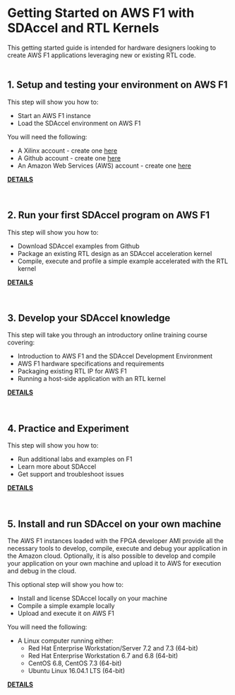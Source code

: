 # Getting Started on AWS F1 with SDAccel and RTL Kernels

This getting started guide is intended for hardware designers looking to create AWS F1 applications leveraging new or existing RTL code.
<br><br>

## 1. Setup and testing your environment on AWS F1
This step will show you how to:
- Start an AWS F1 instance
- Load the SDAccel environment on AWS F1

You will need the following:
- A Xilinx account - create one [here](https://www.xilinx.com/registration/create-account.html)
- A Github account - create one [here](https://github.com/join)
- An Amazon Web Services (AWS) account - create one [here](https://aws.amazon.com/)

[**DETAILS**][1]

<br>

## 2. Run your first SDAccel program on AWS F1
This step will show you how to:
- Download SDAccel examples from Github
- Package an existing RTL design as an SDAccel acceleration kernel
- Compile, execute and profile a simple example accelerated with the RTL kernel

[**DETAILS**][2]

<br>

## 3. Develop your SDAccel knowledge 
This step will take you through an introductory online training course covering:
- Introduction to AWS F1 and the SDAccel Development Environment
- AWS F1 hardware specifications and requirements
- Packaging existing RTL IP for AWS F1
- Running a host-side application with an RTL kernel

[**DETAILS**][3]

<br>

## 4. Practice and Experiment
This step will show you how to:
- Run additional labs and examples on F1
- Learn more about SDAccel
- Get support and troubleshoot issues

[**DETAILS**][4]

<br>

## 5. Install and run SDAccel on your own machine
The AWS F1 instances loaded with the FPGA developer AMI provide all the necessary tools to develop, compile, execute and debug your application in the Amazon cloud. Optionally, it is also possible to develop and compile your application on your own machine and upload it to AWS for execution and debug in the cloud.

This optional step will show you how to:
- Install and license SDAccel locally on your machine
- Compile a simple example locally
- Upload and execute it on AWS F1

You will need the following:
- A Linux computer running either:
  - Red Hat Enterprise Workstation/Server 7.2 and 7.3 (64-bit)
  - Red Hat Enterprise Workstation 6.7 and 6.8 (64-bit)
  - CentOS 6.8, CentOS 7.3 (64-bit)
  - Ubuntu Linux 16.04.1 LTS (64-bit)

[**DETAILS**][5]

[1]: 1_Setup_and_test_your_environment_on_aws_f1.md
[2]: 2_Run_your_first_SDAccel_program_on_AWS_F1.md
[3]: 3_Develop_your_SDAccel_knowledge.md
[4]: 4_Practice_and_Experiment.md
[5]: 5_Install_and_run_SDAccel_on_your_own_machine.md

